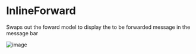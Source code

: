 # InlineForward

Swaps out the foward model to display the to be forwarded message in the message bar

![image](https://github.com/user-attachments/assets/4c030893-0bee-4332-9f38-395172ed79d0)
